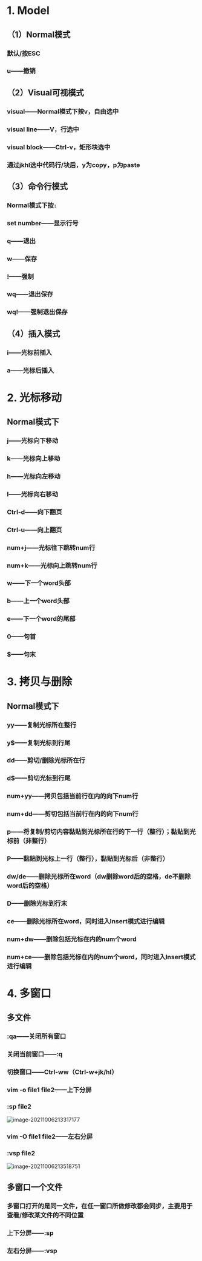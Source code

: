 # 1. Model

## （1）Normal模式

### 默认/按ESC

### u——撤销

## （2）Visual可视模式

### visual——Normal模式下按v，自由选中

### visual line——V，行选中

### visual block——Ctrl-v，矩形块选中

### 通过jkhl选中代码行/块后，y为copy，p为paste

## （3）命令行模式

### Normal模式下按`:`

### set number——显示行号

### q——退出

### w——保存

### !——强制

### wq——退出保存

### wq!——强制退出保存

## （4）插入模式

### i——光标前插入

### a——光标后插入

# 2. 光标移动

## Normal模式下

### j——光标向下移动

### k——光标向上移动

### h——光标向左移动

### l——光标向右移动

### Ctrl-d——向下翻页

### Ctrl-u——向上翻页

### num+j——光标往下跳转num行

### num+k——光标向上跳转num行

### w——下一个word头部

### b——上一个word头部

### e——下一个word的尾部

### 0——句首

### $——句末



# 3. 拷贝与删除

## Normal模式下

### yy——复制光标所在整行

### y$——复制光标到行尾

### dd——剪切/删除光标所在行

### d$——剪切光标到行尾

### num+yy——拷贝包括当前行在内的向下num行

### num+dd——剪切包括当前行在内的向下num行

### p——将复制/剪切内容黏贴到光标所在行的下一行（整行）；黏贴到光标前（非整行）

### P——黏贴到光标上一行（整行），黏贴到光标后（非整行）



### dw/de——删除光标所在word（dw删除word后的空格，de不删除word后的空格）

### D——删除光标到行末

### ce——删除光标所在word，同时进入Insert模式进行编辑

### num+dw——删除包括光标在内的num个word

### num+ce——删除包括光标在内的num个word，同时进入Insert模式进行编辑



# 4. 多窗口

## 多文件

### :qa——关闭所有窗口

### 关闭当前窗口——:q

### 切换窗口——Ctrl-ww（Ctrl-w+jk/hl）

### vim -o file1 file2——上下分屏

### :sp file2

![image-20211006213317177](https://i.loli.net/2021/10/06/iOhPln2648SqvkF.png)



### vim -O file1 file2——左右分屏

### :vsp file2

![image-20211006213518751](https://i.loli.net/2021/10/06/RNl6gB4CyYV7uHp.png)



## 多窗口一个文件

### 多窗口打开的是同一文件，在任一窗口所做修改都会同步，主要用于查看/修改某文件的不同位置

### 上下分屏——:sp

### 左右分屏——:vsp
